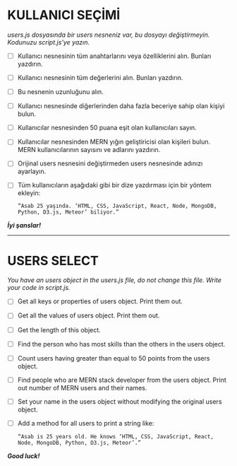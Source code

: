 # KULLANICI SEÇİMİ

*users.js dosyasında bir users nesneniz var, bu dosyayı değiştirmeyin. Kodunuzu script.js'ye yazın.*

* [ ] Kullanıcı nesnesinin tüm anahtarlarını veya özelliklerini alın. Bunları yazdırın.
* [ ] Kullanıcı nesnesinin tüm değerlerini alın. Bunları yazdırın.
* [ ] Bu nesnenin uzunluğunu alın.
* [ ] Kullanıcı nesnesinde diğerlerinden daha fazla beceriye sahip olan kişiyi bulun.
* [ ] Kullanıcılar nesnesinden 50 puana eşit olan kullanıcıları sayın.
* [ ] Kullanıcılar nesnesinden MERN yığın geliştiricisi olan kişileri bulun. MERN kullanıcılarının sayısını ve adlarını yazdırın.
* [ ] Orijinal users nesnesini değiştirmeden users nesnesinde adınızı ayarlayın.
* [ ] Tüm kullanıcıların aşağıdaki gibi bir dize yazdırması için bir yöntem ekleyin:

  ```
  “Asab 25 yaşında. ‘HTML, CSS, JavaScript, React, Node, MongoDB, Python, D3.js, Meteor’ biliyor.”
  ```

***İyi şanslar!***

---

# USERS SELECT

*You have an users object in the users.js file, do not change this file. Write your code in script.js.*

* [ ] Get all keys or properties of users object. Print them out.
* [ ] Get all the values of users object. Print them out.
* [ ] Get the length of this object.
* [ ] Find the person who has most skills than the others in the users
  object.
* [ ] Count users having greater than equal to 50 points from the users
  object.
* [ ] Find people who are MERN stack developer from the users object. Print out number of MERN users and their names.
* [ ] Set your name in the users object without modifying the original users object.
* [ ] Add a method for all users to print a string like:

  ```
  “Asab is 25 years old. He knows ‘HTML, CSS, JavaScript, React, Node, MongoDB, Python, D3.js, Meteor’.”
  ```

***Good luck!***
